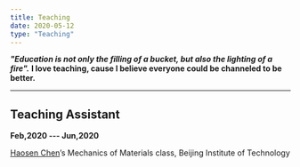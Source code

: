 ```yaml
---
title: Teaching
date: 2020-05-12
type: "Teaching"
---
```


**_"Education is not only the filling of a bucket, but also the lighting of a fire"._** **I love teaching, cause I believe everyone could be channeled to be better.**
***

## Teaching Assistant
**Feb,2020 --- Jun,2020**

[Haosen Chen](http://www.researchgate.net/scientific-contributions/2163204826_Haosen_Chen)’s Mechanics of Materials class, Beijing Institute of Technology  

